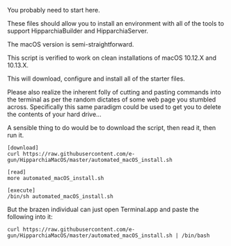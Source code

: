 You probably need to start here. 

These files should allow you to install an environment with all of the tools to support 
HipparchiaBuilder and HipparchiaServer.

The macOS version is semi-straightforward.

This script is verified to work on clean installations of macOS 10.12.X and 10.13.X.

This will download, configure and install all of the starter files.

Please also realize the inherent folly of cutting and pasting commands into the terminal
as per the random dictates of some web page you stumbled across. Specifically this same
paradigm could be used to get you to delete the contents of your hard drive...

A sensible thing to do would be to download the script, then read it, then run it.

```
[download]
curl https://raw.githubusercontent.com/e-gun/HipparchiaMacOS/master/automated_macOS_install.sh

[read]
more automated_macOS_install.sh

[execute]
/bin/sh automated_macOS_install.sh
```

But the brazen individual can just open Terminal.app and paste the following into it:

```
curl https://raw.githubusercontent.com/e-gun/HipparchiaMacOS/master/automated_macOS_install.sh | /bin/bash
```
